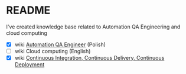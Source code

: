 # README
I've created knowledge base related to Automation QA Engineering and cloud computing

- [x] wiki [Automation QA Engineer] (Polish)
- [ ] wiki Cloud computing (English)
- [x] wiki [Continuous Integration, Continuous Delivery, Continuous Deployment]

[Automation QA Engineer]: quality-assurance-pl_PL.md
[Cloud computing]: cloud-en_US.md
[Continuous Integration, Continuous Delivery, Continuous Deployment]: ci-cd.md
